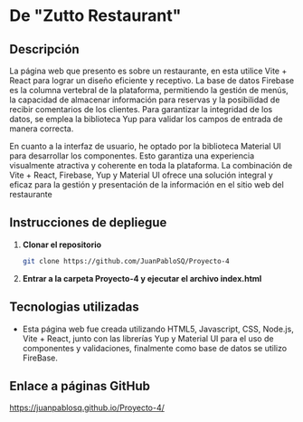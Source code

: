 # De "Zutto Restaurant"


## Descripción
La página web que presento es sobre un restaurante, en esta utilice Vite + React para lograr un diseño eficiente y receptivo. La base de datos Firebase es la columna vertebral de la plataforma, permitiendo la gestión de menús, la capacidad de almacenar información para reservas y la posibilidad de recibir comentarios de los clientes. Para garantizar la integridad de los datos, se emplea la biblioteca Yup para validar los campos de entrada de manera correcta.

En cuanto a la interfaz de usuario, he optado por la biblioteca Material UI para desarrollar los componentes. Esto garantiza una experiencia visualmente atractiva y coherente en toda la plataforma. La combinación de Vite + React, Firebase, Yup y Material UI ofrece una solución integral y eficaz para la gestión y presentación de la información en el sitio web del restaurante



## Instrucciones de depliegue

1. **Clonar el repositorio**
    ```bash
    git clone https://github.com/JuanPabloSQ/Proyecto-4
    ```

2. **Entrar a la carpeta Proyecto-4 y ejecutar el archivo index.html**


## Tecnologias utilizadas

- Esta página web fue creada utilizando HTML5, Javascript, CSS, Node.js, Vite + React, junto con las librerías Yup y Material UI para el uso de componentes y validaciones, finalmente como base de datos se utilizo FireBase.

## Enlace a páginas GitHub
https://juanpablosq.github.io/Proyecto-4/